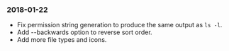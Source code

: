 ### 2018-01-22

- Fix permission string generation to produce the same output as `ls -l`.
- Add --backwards option to reverse sort order.
- Add more file types and icons.
